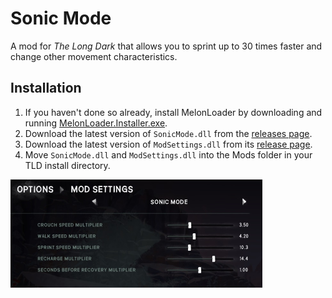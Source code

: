 ﻿# Sonic Mode

A mod for *The Long Dark* that allows you to sprint up to 30 times faster and change other movement characteristics.

## Installation

1. If you haven't done so already, install MelonLoader by downloading and running [MelonLoader.Installer.exe](https://github.com/HerpDerpinstine/MelonLoader/releases/latest/download/MelonLoader.Installer.exe).
2. Download the latest version of `SonicMode.dll` from the [releases page](https://github.com/phaedrus3/SonicMode/releases).
3. Download the latest version of `ModSettings.dll` from its [release page](https://github.com/DigitalzombieTLD/ModSettings//releases).
4. Move `SonicMode.dll` and `ModSettings.dll` into the Mods folder in your TLD install directory.
<img src="https://github.com/Phaedrus3/ModListJson/raw/main/sonicmode.jpg" width="80%">
